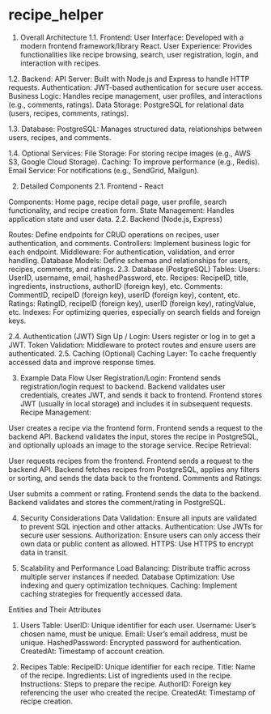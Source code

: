 # recipe_helper

1. Overall Architecture
   1.1. Frontend: User Interface: Developed with a modern frontend framework/library React.
   User Experience: Provides functionalities like recipe browsing, search, user registration, login, and interaction with recipes.

1.2. Backend: API Server: Built with Node.js and Express to handle HTTP requests.
Authentication: JWT-based authentication for secure user access.
Business Logic: Handles recipe management, user profiles, and interactions (e.g., comments, ratings).
Data Storage: PostgreSQL for relational data (users, recipes, comments, ratings).

1.3. Database: PostgreSQL: Manages structured data, relationships between users, recipes, and comments.

1.4. Optional Services: File Storage: For storing recipe images (e.g., AWS S3, Google Cloud Storage).
Caching: To improve performance (e.g., Redis).
Email Service: For notifications (e.g., SendGrid, Mailgun).

2. Detailed Components
   2.1. Frontend - React

Components: Home page, recipe detail page, user profile, search functionality, and recipe creation form.
State Management: Handles application state and user data.
2.2. Backend (Node.js, Express)

Routes: Define endpoints for CRUD operations on recipes, user authentication, and comments.
Controllers: Implement business logic for each endpoint.
Middleware: For authentication, validation, and error handling.
Database Models: Define schemas and relationships for users, recipes, comments, and ratings.
2.3. Database (PostgreSQL)
Tables:
Users: UserID, username, email, hashedPassword, etc.
Recipes: RecipeID, title, ingredients, instructions, authorID (foreign key), etc.
Comments: CommentID, recipeID (foreign key), userID (foreign key), content, etc.
Ratings: RatingID, recipeID (foreign key), userID (foreign key), ratingValue, etc.
Indexes: For optimizing queries, especially on search fields and foreign keys.

2.4. Authentication (JWT) Sign Up / Login: Users register or log in to get a JWT.
Token Validation: Middleware to protect routes and ensure users are authenticated.
2.5. Caching (Optional) Caching Layer: To cache frequently accessed data and improve response times.

3. Example Data Flow
   User Registration/Login:
   Frontend sends registration/login request to backend.
   Backend validates user credentials, creates JWT, and sends it back to frontend.
   Frontend stores JWT (usually in local storage) and includes it in subsequent requests.
   Recipe Management:

User creates a recipe via the frontend form.
Frontend sends a request to the backend API.
Backend validates the input, stores the recipe in PostgreSQL, and optionally uploads an image to the storage service.
Recipe Retrieval:

User requests recipes from the frontend.
Frontend sends a request to the backend API.
Backend fetches recipes from PostgreSQL, applies any filters or sorting, and sends the data back to the frontend.
Comments and Ratings:

User submits a comment or rating.
Frontend sends the data to the backend.
Backend validates and stores the comment/rating in PostgreSQL.

4. Security Considerations
   Data Validation: Ensure all inputs are validated to prevent SQL injection and other attacks.
   Authentication: Use JWTs for secure user sessions.
   Authorization: Ensure users can only access their own data or public content as allowed.
   HTTPS: Use HTTPS to encrypt data in transit.

5. Scalability and Performance
   Load Balancing: Distribute traffic across multiple server instances if needed.
   Database Optimization: Use indexing and query optimization techniques.
   Caching: Implement caching strategies for frequently accessed data.

Entities and Their Attributes

1. Users Table:
   UserID: Unique identifier for each user.
   Username: User’s chosen name, must be unique.
   Email: User’s email address, must be unique.
   HashedPassword: Encrypted password for authentication.
   CreatedAt: Timestamp of account creation.

2. Recipes Table:
   RecipeID: Unique identifier for each recipe.
   Title: Name of the recipe.
   Ingredients: List of ingredients used in the recipe.
   Instructions: Steps to prepare the recipe.
   AuthorID: Foreign key referencing the user who created the recipe.
   CreatedAt: Timestamp of recipe creation.

